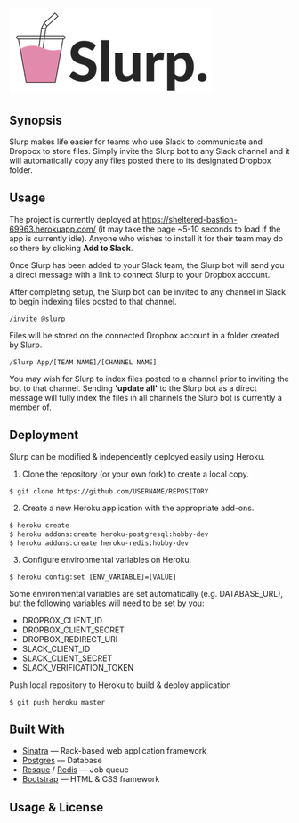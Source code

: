 # ![slurp_app](public/img/LogoBig.png)

## Synopsis
Slurp makes life easier for teams who use Slack to communicate and Dropbox to store files. Simply invite the Slurp bot to any Slack channel and it will automatically copy any files posted there to its designated Dropbox folder.

## Usage
The project is currently deployed at https://sheltered-bastion-69963.herokuapp.com/ (it may take the page ~5-10 seconds to load if the app is currently idle). Anyone who wishes to install it for their team may do so there by clicking **Add to Slack**.

Once Slurp has been added to your Slack team, the Slurp bot will send you a direct message with a link to connect Slurp to your Dropbox account.

After completing setup, the Slurp bot can be invited to any channel in Slack to begin indexing files posted to that channel.
```
/invite @slurp
```
Files will be stored on the connected Dropbox account in a folder created by Slurp.
```
/Slurp App/[TEAM NAME]/[CHANNEL NAME]
```
You may wish for Slurp to index files posted to a channel prior to inviting the bot to that channel. Sending **'update all'** to the Slurp bot as a direct message will fully index the files in all channels the Slurp bot is currently a member of.

## Deployment
Slurp can be modified & independently deployed easily using Heroku.

1. Clone the repository (or your own fork) to create a local copy.  
```  
$ git clone https://github.com/USERNAME/REPOSITORY
```  
2. Create a new Heroku application with the appropriate add-ons.
```
$ heroku create
$ heroku addons:create heroku-postgresql:hobby-dev
$ heroku addons:create heroku-redis:hobby-dev
```
3. Configure environmental variables on Heroku.
```
$ heroku config:set [ENV_VARIABLE]=[VALUE]
```
Some environmental variables are set automatically (e.g. DATABASE_URL), but the following variables will need to be set by you:
* DROPBOX_CLIENT_ID
* DROPBOX_CLIENT_SECRET
* DROPBOX_REDIRECT_URI
* SLACK_CLIENT_ID
* SLACK_CLIENT_SECRET
* SLACK_VERIFICATION_TOKEN

Push local repository to Heroku to build & deploy application
```
$ git push heroku master
```



## Built With
* [Sinatra](http://www.sinatrarb.com/) — Rack-based web application framework
* [Postgres](https://www.postgresql.org/) — Database
* [Resque](https://github.com/resque/resque) / [Redis](https://redis.io/) — Job queue
* [Bootstrap](http://getbootstrap.com/) — HTML & CSS framework

## Usage & License
